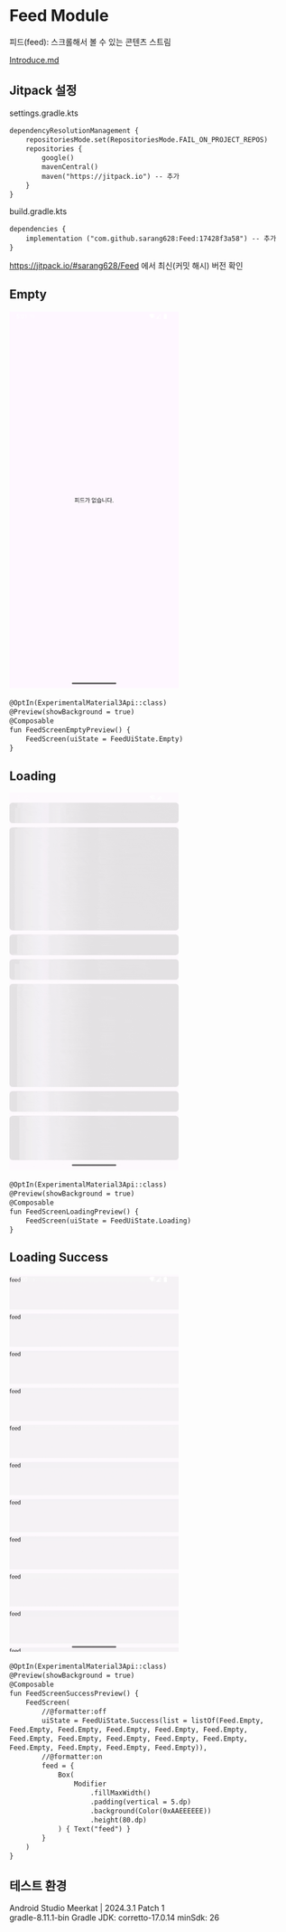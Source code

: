 # Feed Module

피드(feed): 스크롤해서 볼 수 있는 콘텐츠 스트림

[Introduce.md](./docs/Introduce.md)

## Jitpack 설정

settings.gradle.kts

```
dependencyResolutionManagement {
    repositoriesMode.set(RepositoriesMode.FAIL_ON_PROJECT_REPOS)
    repositories {
        google()
        mavenCentral()
        maven("https://jitpack.io") -- 추가
    }
}
```

build.gradle.kts

```
dependencies {
    implementation ("com.github.sarang628:Feed:17428f3a58") -- 추가
}
```

https://jitpack.io/#sarang628/Feed 에서 최신(커밋 해시) 버전 확인

## Empty

<img src="screenshots/preview2.png" width="300">

```
@OptIn(ExperimentalMaterial3Api::class)
@Preview(showBackground = true)
@Composable
fun FeedScreenEmptyPreview() {
    FeedScreen(uiState = FeedUiState.Empty)
}
```

## Loading

<img src="screenshots/preview3.gif" width="300">

```
@OptIn(ExperimentalMaterial3Api::class)
@Preview(showBackground = true)
@Composable
fun FeedScreenLoadingPreview() {
    FeedScreen(uiState = FeedUiState.Loading)
}
```

## Loading Success

<img src="screenshots/preview4.gif" width="300">

```
@OptIn(ExperimentalMaterial3Api::class)
@Preview(showBackground = true)
@Composable
fun FeedScreenSuccessPreview() {
    FeedScreen(
        //@formatter:off
        uiState = FeedUiState.Success(list = listOf(Feed.Empty, Feed.Empty, Feed.Empty, Feed.Empty, Feed.Empty, Feed.Empty, Feed.Empty, Feed.Empty, Feed.Empty, Feed.Empty, Feed.Empty, Feed.Empty, Feed.Empty, Feed.Empty, Feed.Empty)),
        //@formatter:on
        feed = {
            Box(
                Modifier
                    .fillMaxWidth()
                    .padding(vertical = 5.dp)
                    .background(Color(0xAAEEEEEE))
                    .height(80.dp)
            ) { Text("feed") }
        }
    )
}
```

## 테스트 환경

Android Studio Meerkat | 2024.3.1 Patch 1<br>
gradle-8.11.1-bin
Gradle JDK: corretto-17.0.14
minSdk: 26
